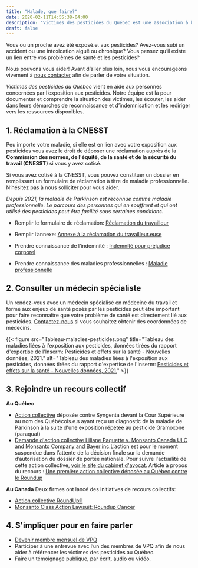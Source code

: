 ```yaml
---
title: "Malade, que faire?"
date: 2020-02-11T14:55:38-04:00
description: "Victimes des pesticides du Québec est une association à but non lucratif qui vise à informer, orienter, mobiliser, diffuser et promouvoir"
draft: false
---
```

Vous ou un proche avez été exposé.e. aux pesticides? Avez-vous subi un accident ou  une intoxication aiguë ou chronique? Vous pensez qu’il existe un lien entre vos problèmes de santé et les pesticides? 

Nous pouvons vous aider! Avant d’aller plus loin, nous vous encourageons vivement à [nous contacter](https://www.victimespesticidesquebec.org/#contact) afin de parler de votre situation. 


*Victimes des pesticides du Québec* vient en aide aux personnes concernées par l’exposition aux pesticides. Notre équipe est là pour documenter et comprendre la situation des victimes, les écouter, les aider dans leurs démarches de reconnaissance et d’indemnisation et les rediriger vers les ressources disponibles.

## 1. Réclamation à la CNESST

Peu importe votre maladie, si elle est en lien avec votre exposition aux pesticides vous avez le droit de déposer une réclamation auprès de la **Commission des normes, de l'équité, de la santé et de la sécurité du travail (CNESST)** si vous y avez cotisé. 

Si vous avez cotisé à la CNESST, vous pouvez constituer un dossier en remplissant un formulaire de réclamation à titre de maladie professionnelle. N’hésitez pas à nous solliciter pour vous aider.

*Depuis 2021, la maladie de Parkinson est reconnue comme maladie professionnelle. Le parcours des personnes qui en souffrent et qui ont utilisé des pesticides peut être facilité sous certaines conditions.*

* Remplir le formulaire de réclamation: [Réclamation du travailleur](https://www.cnesst.gouv.qc.ca/sites/default/files/documents/reclamation%20du%20travailleur.pdf)

* Remplir l’annexe: [Annexe à la réclamation du travailleur.euse](https://www.cnesst.gouv.qc.ca/fr/organisation/documentation/formulaires-publications/annexe-reclamation-travailleur-maladie-1)

* Prendre connaissance de l’indemnité : [Indemnité pour préjudice corporel](https://www.cnesst.gouv.qc.ca/fr/demarches-formulaires/travailleuses-travailleurs/indemnites-remboursements/indemnites/indemnite-pour-prejudice-corporel)

* Prendre connaissance des maladies professionnelles : [Maladie professionnelle](https://www.cnesst.gouv.qc.ca/fr/demarches-formulaires/travailleuses-travailleurs/accident-travail-maladie-professionnelle/maladie-professionnelle)

## 2. Consulter un médecin spécialiste

Un rendez-vous avec un médecin spécialisé en médecine du travail et formé aux enjeux de santé posés par les pesticides peut être important pour faire reconnaître que votre problème de santé est directement lié aux pesticides. 
[Contactez-nous](https://www.victimespesticidesquebec.org/#contact) si vous souhaitez obtenir des coordonnées de médecins.

{{< figure src="Tableau-maladies-pesticides.png" title="Tableau des maladies liées à l'exposition aux pesticides, données tirées du rapport d'expertise de l'Inserm: Pesticides et effets sur la santé - Nouvelles données, 2021." alt="Tableau des maladies liées à l'exposition aux pesticides, données tirées du rapport d'expertise de l'Inserm: [Pesticides et effets sur la santé - Nouvelles données, 2021.](https://www.inserm.fr/wp-content/uploads/2021-07/inserm-expertisecollective-pesticides2021-rapportcomplet-0.pdf)" >}}


## 3. Rejoindre un recours collectif

**Au Québec**
* [Action collective](https://www.siskinds.com/class-action/gramoxone-paraquat/?lang=fr) déposée contre Syngenta devant la Cour Supérieure au nom des Québécois.e.s ayant reçu un diagnostic de la maladie de Parkinson à la suite d'une exposition répétée au pesticide Gramoxone (paraquat)
* [Demande d'action collective Liliane Paquette v. Monsanto Canada ULC and Monsanto Company and Bayer inc.](https://www.registredesactionscollectives.quebec/fr/Consulter/ApercuDemande?NoDossier=200-06-000230-196)L’action est pour le moment suspendue dans l’attente de la décision finale sur la demande d’autorisation du dossier de portée nationale. Pour suivre l'actualité de cette action collective, [voir le site du cabinet d'avocat](https://dlblegal.ca/fr/roundup/). 
Article à propos du recours : [Une première action collective déposée au Québec contre le Roundup](https://www.tvanouvelles.ca/2019/05/23/une-action-collective-deposee-au-quebec-contre-le-roundup)

**Au Canada**
Deux firmes ont lancé des initiatives de recours collectifs:
* [Action collective RoundUp®](https://www.merchantlaw.com/class-actions/recent-updates/roundup-class-action-action-collective-roundup)
* [Monsanto Class Action Lawsuit: Roundup Cancer](https://diamondlaw.ca/class-action-litigation-monsanto-roundup-cancer)

## 4. S'impliquer pour en faire parler

* [Devenir membre mensuel de VPQ](https://www.victimespesticidesquebec.org/#contact)
* Participer à une entrevue avec l’un des membres de VPQ afin de nous aider à référencer les victimes des pesticides au Québec.
* Faire un témoignage publique, par écrit, audio ou vidéo.
